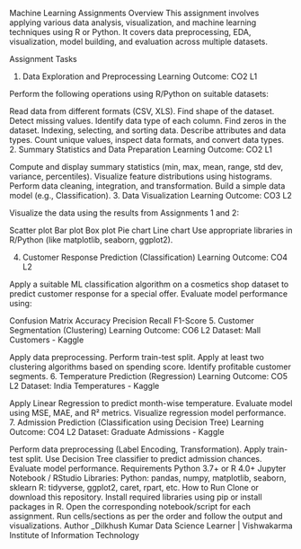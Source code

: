 Machine Learning Assignments
Overview
This assignment involves applying various data analysis, visualization, and machine learning techniques using R or Python. It covers data preprocessing, EDA, visualization, model building, and evaluation across multiple datasets.

Assignment Tasks
1. Data Exploration and Preprocessing
Learning Outcome: CO2 L1

Perform the following operations using R/Python on suitable datasets:

Read data from different formats (CSV, XLS).
Find shape of the dataset.
Detect missing values.
Identify data type of each column.
Find zeros in the dataset.
Indexing, selecting, and sorting data.
Describe attributes and data types.
Count unique values, inspect data formats, and convert data types.
2. Summary Statistics and Data Preparation
Learning Outcome: CO2 L1

Compute and display summary statistics (min, max, mean, range, std dev, variance, percentiles).
Visualize feature distributions using histograms.
Perform data cleaning, integration, and transformation.
Build a simple data model (e.g., Classification).
3. Data Visualization
Learning Outcome: CO3 L2

Visualize the data using the results from Assignments 1 and 2:

Scatter plot
Bar plot
Box plot
Pie chart
Line chart
Use appropriate libraries in R/Python (like matplotlib, seaborn, ggplot2).

4. Customer Response Prediction (Classification)
Learning Outcome: CO4 L2

Apply a suitable ML classification algorithm on a cosmetics shop dataset to predict customer response for a special offer. Evaluate model performance using:

Confusion Matrix
Accuracy
Precision
Recall
F1-Score
5. Customer Segmentation (Clustering)
Learning Outcome: CO6 L2
Dataset: Mall Customers - Kaggle

Apply data preprocessing.
Perform train-test split.
Apply at least two clustering algorithms based on spending score.
Identify profitable customer segments.
6. Temperature Prediction (Regression)
Learning Outcome: CO5 L2
Dataset: India Temperatures - Kaggle

Apply Linear Regression to predict month-wise temperature.
Evaluate model using MSE, MAE, and R² metrics.
Visualize regression model performance.
7. Admission Prediction (Classification using Decision Tree)
Learning Outcome: CO4 L2
Dataset: Graduate Admissions - Kaggle

Perform data preprocessing (Label Encoding, Transformation).
Apply train-test split.
Use Decision Tree classifier to predict admission chances.
Evaluate model performance.
Requirements
Python 3.7+ or R 4.0+
Jupyter Notebook / RStudio
Libraries:
Python: pandas, numpy, matplotlib, seaborn, sklearn
R: tidyverse, ggplot2, caret, rpart, etc.
How to Run
Clone or download this repository.
Install required libraries using pip or install packages in R.
Open the corresponding notebook/script for each assignment.
Run cells/sections as per the order and follow the output and visualizations.
Author
_Dilkhush Kumar
Data Science Learner | Vishwakarma Institute of Information Technology

